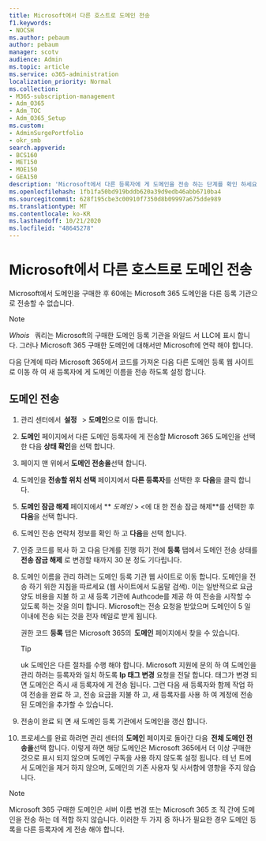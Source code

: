 ```yaml
---
title: Microsoft에서 다른 호스트로 도메인 전송
f1.keywords:
- NOCSH
ms.author: pebaum
author: pebaum
manager: scotv
audience: Admin
ms.topic: article
ms.service: o365-administration
localization_priority: Normal
ms.collection:
- M365-subscription-management
- Adm_O365
- Adm_TOC
- Adm_O365_Setup
ms.custom:
- AdminSurgePortfolio
- okr_smb
search.appverid:
- BCS160
- MET150
- MOE150
- GEA150
description: 'Microsoft에서 다른 등록자에 게 도메인을 전송 하는 단계를 확인 하세요. '
ms.openlocfilehash: 1fb1fa50bd919bddb620a39d9edb46abb6710ba4
ms.sourcegitcommit: 628f195cbe3c00910f7350d8b09997a675dde989
ms.translationtype: MT
ms.contentlocale: ko-KR
ms.lasthandoff: 10/21/2020
ms.locfileid: "48645278"
---
```

# <a name="transfer-a-domain-from-microsoft-to-another-host"></a>Microsoft에서 다른 호스트로 도메인 전송

Microsoft에서 도메인을 구매한 후 60에는 Microsoft 365 도메인을 다른 등록 기관으로 전송할 수 없습니다.

> [!NOTE]
> _Whois_   쿼리는 Microsoft의 구매한 도메인 등록 기관을 와일드 서 LLC에 표시 합니다. 그러나 Microsoft 365 구매한 도메인에 대해서만 Microsoft에 연락 해야 합니다.

다음 단계에 따라 Microsoft 365에서 코드를 가져온 다음 다른 도메인 등록 웹 사이트로 이동 하 여 새 등록자에 게 도메인 이름을 전송 하도록 설정 합니다.

## <a name="transfer-a-domain"></a>도메인 전송

1. 관리 센터에서  **설정**   >  **도메인**으로 이동 합니다.

2. **도메인** 페이지에서 다른 도메인 등록자에 게 전송할 Microsoft 365 도메인을 선택한 다음 **상태 확인**을 선택 합니다.

3. 페이지 맨 위에서 **도메인 전송을**선택 합니다.

4. 도메인을 **전송할 위치 선택** 페이지에서 **다른 등록자**를 선택한 후 **다음**을 클릭 합니다.

5. **도메인 잠금 해제** 페이지에서 ** _도메인_ > <에 대 한 전송 잠금 해제**를 선택한 후 **다음**을 선택 합니다.

6. 도메인 전송 연락처 정보를 확인 하 고 **다음**을 선택 합니다.

7. 인증 코드를 복사 하 고 다음 단계를 진행 하기 전에 **등록** 탭에서 도메인 전송 상태를 **전송 잠금 해제** 로 변경할 때까지 30 분 정도 기다립니다.

8. 도메인 이름을 관리 하려는 도메인 등록 기관 웹 사이트로 이동 합니다. 도메인을 전송 하기 위한 지침을 따르세요 (웹 사이트에서 도움말 검색). 이는 일반적으로 요금 양도 비용을 지불 하 고 새 등록 기관에 Authcode를 제공 하 여 전송을 시작할 수 있도록 하는 것을 의미 합니다. Microsoft는 전송 요청을 받았으며 도메인이 5 일 이내에 전송 되는 것을 전자 메일로 받게 됩니다.

    권한 코드 **등록** 탭은 Microsoft 365의  **도메인** 페이지에서 찾을 수 있습니다.
    
    > [!TIP]
    > uk 도메인은 다른 절차를 수행 해야 합니다. Microsoft 지원에 문의 하 여 도메인을 관리 하려는 등록자와 일치 하도록 **Ip 태그 변경** 요청을 전달 합니다. 태그가 변경 되 면 도메인은 즉시 새 등록자에 게 전송 됩니다. 그런 다음 새 등록자와 함께 작업 하 여 전송을 완료 하 고, 전송 요금을 지불 하 고, 새 등록자를 사용 하 여 계정에 전송 된 도메인을 추가할 수 있습니다.

9. 전송이 완료 되 면 새 도메인 등록 기관에서 도메인을 갱신 합니다.

10. 프로세스를 완료 하려면 관리 센터의 **도메인** 페이지로 돌아간 다음  **전체 도메인 전송을**선택 합니다. 이렇게 하면 해당 도메인은 Microsoft 365에서 더 이상 구매한 것으로 표시 되지 않으며 도메인 구독을 사용 하지 않도록 설정 됩니다. 테 넌 트에서 도메인을 제거 하지 않으며, 도메인의 기존 사용자 및 사서함에 영향을 주지 않습니다.

> [!NOTE]
> Microsoft 365 구매한 도메인은 서버 이름 변경 또는 Microsoft 365 조 직 간에 도메인을 전송 하는 데 적합 하지 않습니다. 이러한 두 가지 중 하나가 필요한 경우 도메인 등록을 다른 등록자에 게 전송 해야 합니다.
